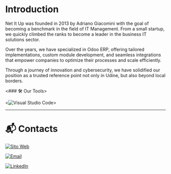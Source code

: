 # Introduction

Net It Up was founded in 2013 by Adriano Giacomini with the goal of becoming a benchmark in the field of IT Management.
From a small startup, we quickly climbed the ranks to become a leader in the business IT solutions sector.

Over the years, we have specialized in Odoo ERP, offering tailored implementations, custom module development, and seamless integrations that empower companies to optimize their processes and scale efficiently.

Through a journey of innovation and cybersecurity, we have solidified our position as a trusted reference point not only in Udine, but also beyond local borders.

<### 🛠️ Our Tools>

<![Visual Studio Code](https://img.shields.io/badge/IDE-Visual%20Studio%20Code-007ACC?style=for-the-badge&logo=visual-studio-code&logoColor=white)>

---

# 📬 Contacts
[![Sito Web](https://img.shields.io/badge/Visit%20our%20website%20-NetItUp.it-0c4f8a?style=for-the-badge&logo=Google-Chrome&logoColor=white)](https://www.netitup.it/it)

[![Email](https://img.shields.io/badge/Email-info@netitup.it-d14836?style=for-the-badge&logo=gmail&logoColor=white)](mailto:info@netitup.it)

[![LinkedIn](https://img.shields.io/badge/LinkedIn-Net%20It%20Up-0077B5?style=for-the-badge&logo=linkedin&logoColor=white)](https://www.linkedin.com/company/net-it-up/?originalSubdomain=it)
